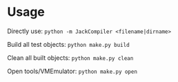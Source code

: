 # Usage #

Directly use: ```python -m JackCompiler <filename|dirname>```

Build all test objects: ```python make.py build```

Clean all built objects: ```python make.py clean```

Open tools/VMEmulator: ```python make.py open```
